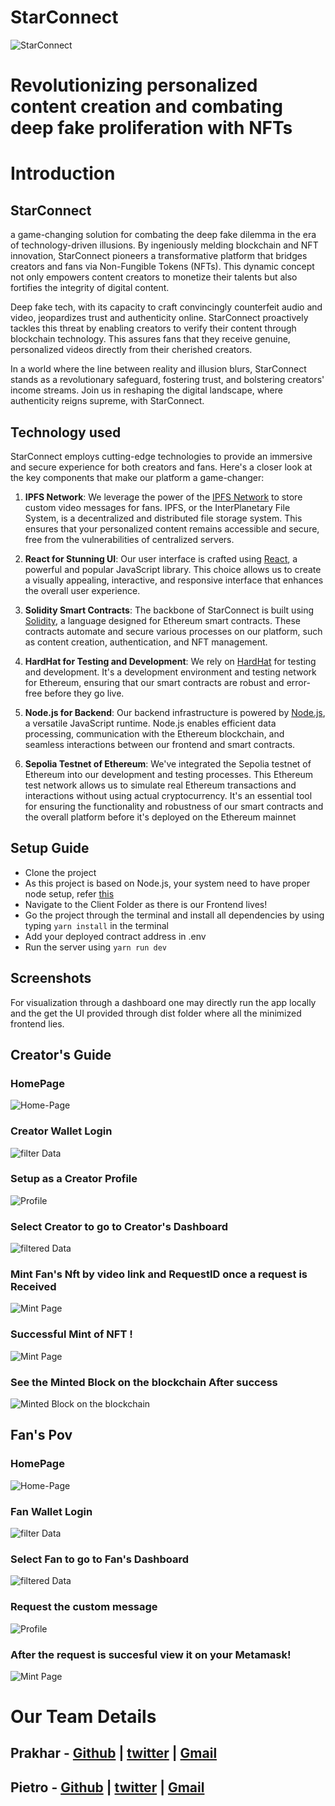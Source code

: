 # StarConnect
![StarConnect](screenshots/logo.jpg)

# Revolutionizing personalized content creation and combating deep fake proliferation with NFTs
# Introduction
## StarConnect 
 a game-changing solution for combating the deep fake dilemma in the era of technology-driven illusions. By ingeniously melding blockchain and NFT innovation, StarConnect pioneers a transformative platform that bridges creators and fans via Non-Fungible Tokens (NFTs). This dynamic concept not only empowers content creators to monetize their talents but also fortifies the integrity of digital content.

Deep fake tech, with its capacity to craft convincingly counterfeit audio and video, jeopardizes trust and authenticity online. StarConnect proactively tackles this threat by enabling creators to verify their content through blockchain technology. This assures fans that they receive genuine, personalized videos directly from their cherished creators.

In a world where the line between reality and illusion blurs, StarConnect stands as a revolutionary safeguard, fostering trust, and bolstering creators' income streams. Join us in reshaping the digital landscape, where authenticity reigns supreme, with StarConnect.

## Technology used

StarConnect employs cutting-edge technologies to provide an immersive and secure experience for both creators and fans. Here's a closer look at the key components that make our platform a game-changer:

1.  **IPFS Network**: We leverage the power of the [IPFS Network](https://docs.ipfs.tech/concepts/what-is-ipfs/) to store custom video messages for fans. IPFS, or the InterPlanetary File System, is a decentralized and distributed file storage system. This ensures that your personalized content remains accessible and secure, free from the vulnerabilities of centralized servers.
    
2.  **React for Stunning UI**: Our user interface is crafted using [React](https://react.dev/learn), a powerful and popular JavaScript library. This choice allows us to create a visually appealing, interactive, and responsive interface that enhances the overall user experience.
    
3.  **Solidity Smart Contracts**: The backbone of StarConnect is built using [Solidity](https://docs.soliditylang.org/en/v0.8.21/), a language designed for Ethereum smart contracts. These contracts automate and secure various processes on our platform, such as content creation, authentication, and NFT management.
    
4.  **HardHat for Testing and Development**: We rely on [HardHat](https://hardhat.org/) for testing and development. It's a development environment and testing network for Ethereum, ensuring that our smart contracts are robust and error-free before they go live.
    
5.  **Node.js for Backend**: Our backend infrastructure is powered by [Node.js](https://nodejs.org/en), a versatile JavaScript runtime. Node.js enables efficient data processing, communication with the Ethereum blockchain, and seamless interactions between our frontend and smart contracts.
6. **Sepolia Testnet of Ethereum**: We've integrated the Sepolia testnet of Ethereum into our development and testing processes. This Ethereum test network allows us to simulate real Ethereum transactions and interactions without using actual cryptocurrency. It's an essential tool for ensuring the functionality and robustness of our smart contracts and the overall platform before it's deployed on the Ethereum mainnet

## Setup Guide
- Clone the project
- As this project is based on Node.js, your system need to have proper node setup, refer [this](https://nodejs.org/en/docs/)
- Navigate to the Client Folder as there is our Frontend lives!
-  Go the project through the terminal and install all dependencies by using typing `yarn install` in the terminal
- Add your deployed contract address in .env
-  Run the server using `yarn run dev`

## Screenshots

For visualization through a dashboard one may directly run the app locally and the get the UI provided through dist folder where all the minimized frontend lies.

## Creator's Guide

### HomePage
![Home-Page](screenshots/home.png)

### Creator Wallet Login
![filter Data](screenshots/login.png)


### Setup as a Creator Profile
![Profile](screenshots/profilec.png)


### Select Creator to go to Creator's Dashboard
![filtered Data](screenshots/cdash.png)



### Mint Fan's Nft by video link and RequestID once a request is Received 
![Mint Page](screenshots/mint.png)

### Successful Mint of NFT !
![Mint Page](screenshots/successMint.png)

### See the Minted Block on the blockchain After success 
![Minted Block on the blockchain](screenshots/sepolia.png)

## Fan's Pov

### HomePage
![Home-Page](screenshots/home.png)

### Fan Wallet Login
![filter Data](screenshots/login.png)

### Select Fan to go to Fan's Dashboard
![filtered Data](screenshots/fandash.png)


### Request the custom message 
![Profile](screenshots/makereq.png)


### After the request is succesful view it on your Metamask!
![Mint Page](screenshots/nft.png)



# Our Team Details 

## Prakhar  - [Github](https://github.com/j4web) | [twitter](https://twitter.com/0xj4web) | [Gmail](j4web.24@gmail.com)


## Pietro - [Github](https://github.com/ScipioneParmigi) | [twitter](https://twitter.com/pietro_zanotta) | [Gmail](pietro.zanotta.02@gmail.com)



